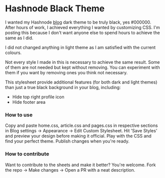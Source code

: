 # Hashnode Black Theme
I wanted my Hashnode [blog](https://anuragrajanp.hashnode.dev) dark theme to be truly black, yes #000000. After hours of work, I achieved everything I wanted by customizing CSS. I'm posting this because I don't want anyone else to spend hours to achieve the same as I did.

I did not changed anything in light theme as I am satisfied with the current colours.

Not every style I made in this is necessary to achieve the same result. Some of them are not needed but kept without removing. You can experiment with them if you want by removing ones you think not necessary.

This stylesheet provide additional features (for both dark and light themes) than just a true black background in your blog, including:
- Hide top right profile icon
- Hide footer area

### How to use
Copy and paste home.css, article.css and pages.css in respective sections in Blog settings -> Appearance -> Edit Custom Stylesheet. Hit 'Save Styles' and preview your design before making it official. Play with the CSS and find your perfect theme. Publish changes when you're ready.

### How to contribute
Want to contribute to the sheets and make it better? You're welcome. Fork the repo -> Make changes -> Open a PR with a neat description.
